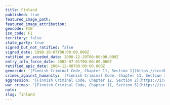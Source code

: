 ```yaml
---
title: Finland
published: true
featured_image_path:
featured_image_attribution:
geocode: FIN
iso_code: FI
territory: false
state_party: true
signed_but_not_ratified: false
signed_date: 1998-10-07T00:00:00.000Z
ratified_or_acceded_date: 2000-12-29T00:00:00.000Z
entry_into_force_date: 2002-07-01T00:00:00.000Z
ratified_apic_date: 2004-12-08T00:00:00.000Z
genocide: '[Finnish Criminal Code, Chapter 11, Section 1](https://iccdb.hrlc.net/data/doc/139/keyword/46/)'
crimes_against_humanity: '[Finnish Criminal Code, Chapter 11, Section 3](https://iccdb.hrlc.net/data/doc/139/keyword/13/)'
aggression: '[Finnish Criminal Code, Chapter 12, Section 2](https://iccdb.hrlc.net/data/doc/139/keyword/1/)'
war_crimes: '[Finnish Criminal Code, Chapter 11, Section 5](https://iccdb.hrlc.net/data/doc/139/keyword/145/)'
note:
slug: finland
---
```



